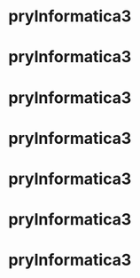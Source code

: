 # pryInformatica3
# pryInformatica3
# pryInformatica3
# pryInformatica3
# pryInformatica3
# pryInformatica3
# pryInformatica3
